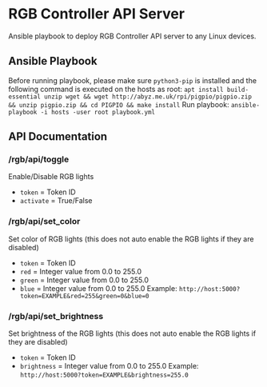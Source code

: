 # RGB Controller API Server
Ansible playbook to deploy RGB Controller API server to any Linux devices.

## Ansible Playbook
Before running playbook, please make sure `python3-pip` is installed and the following command is executed on the hosts as root:
`apt install build-essential unzip wget && wget http://abyz.me.uk/rpi/pigpio/pigpio.zip && unzip pigpio.zip && cd PIGPIO && make install`
Run playbook:
`ansible-playbook -i hosts -user root playbook.yml`

## API Documentation
### /rgb/api/toggle
Enable/Disable RGB lights
* `token` = Token ID
* `activate` = True/False

### /rgb/api/set_color
Set color of RGB lights (this does not auto enable the RGB lights if they are disabled)
* `token` = Token ID
* `red` = Integer value from 0.0 to 255.0
* `green` = Integer value from 0.0 to 255.0
* `blue` = Integer value from 0.0 to 255.0
Example: `http://host:5000?token=EXAMPLE&red=255&green=0&blue=0`

### /rgb/api/set_brightness
Set brightness of the RGB lights (this does not auto enable the RGB lights if they are disabled)
* `token` = Token ID
* `brightness` = Integer value from 0.0 to 255.0
Example: `http://host:5000?token=EXAMPLE&brightness=255.0`

